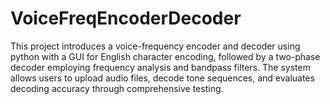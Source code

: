 # VoiceFreqEncoderDecoder
This project introduces a voice-frequency encoder and decoder using python with a GUI for English character encoding, followed by a two-phase decoder employing frequency analysis and bandpass filters. The system allows users to upload audio files, decode tone sequences, and evaluates decoding accuracy through comprehensive testing.
